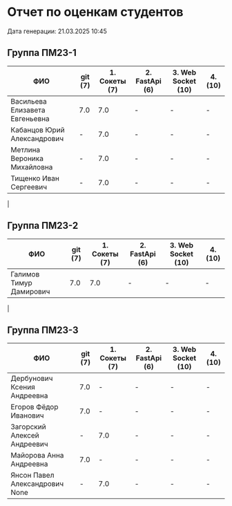 # Отчет по оценкам студентов

Дата генерации: 21.03.2025 10:45

## Группа ПМ23-1

| ФИО | git (7) | 1. Сокеты (7) | 2. FastApi (6) | 3. Web Socket (10) | 4. (10) |
|---|---|---|---|---|---|
| Васильева Елизавета Евгеньевна | 7.0 | 7.0 | - | - | - |
| Кабанцов Юрий Александрович | - | 7.0 | - | - | - |
| Метлина Вероника Михайловна | - | 7.0 | - | - | - |
| Тищенко Иван Сергеевич | - | 7.0 | - | - | - |
|

## Группа ПМ23-2

| ФИО | git (7) | 1. Сокеты (7) | 2. FastApi (6) | 3. Web Socket (10) | 4. (10) |
|---|---|---|---|---|---|
| Галимов Тимур Дамирович | 7.0 | 7.0 | - | - | - |
|

## Группа ПМ23-3

| ФИО | git (7) | 1. Сокеты (7) | 2. FastApi (6) | 3. Web Socket (10) | 4. (10) |
|---|---|---|---|---|---|
| Дербунович Ксения Андреевна | 7.0 | - | - | - | - |
| Егоров Фёдор Иванович | 7.0 | - | - | - | - |
| Загорский Алексей Андреевич | - | 7.0 | - | - | - |
| Майорова Анна Андреевна | 7.0 | - | - | - | - |
| Янсон Павел Александрович None | - | 7.0 | - | - | - |
